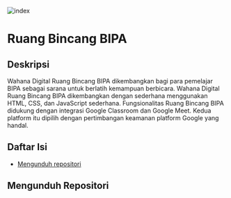 ![index](https://github.com/ferryu46/obrolBIPA-development/assets/92605921/73046b75-89ab-492b-a84b-092dddcaf2b7)

# Ruang Bincang BIPA
## Deskripsi
Wahana Digital Ruang Bincang BIPA dikembangkan bagi para pemelajar BIPA sebagai sarana untuk berlatih kemampuan berbicara. Wahana Digital Ruang Bincang BIPA dikembangkan dengan sederhana menggunakan HTML, CSS, dan JavaScript sederhana. Fungsionalitas Ruang Bincang BIPA didukung dengan integrasi Google Classroom dan Google Meet. Kedua platform itu dipilih dengan pertimbangan keamanan platform Google yang handal.

## Daftar Isi
* [Mengunduh repositori](https://github.com/ferryu46/obrolBIPA-development/master/README#mengunduh-repository)


## Mengunduh Repositori

